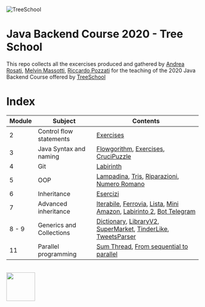 ![TreeSchool](./assets/treeschool_header.png)

# Java Backend Course 2020 - Tree School

This repo collects all the excercises produced and gathered by [Andrea Rosati](https://github.com/Jaeger87), [Melvin Massotti](https://github.com/melvinm99), [Riccardo Pozzati](https://github.com/jetser94) for the teaching of the 2020 Java Backend Course offered by [TreeSchool](https://tree.it/school/)

# Index

| Module | Subject | Contents                                                                                      |
|--------|---------|-------------------------------------------------------------------------------------------|
| 2      | Control flow statements  | [Exercises](https://github.com/Jaeger87/CorsoTree2020/tree/master/module_02) |
| 3      | Java Syntax and naming   | [Flowgorithm](https://github.com/Jaeger87/CorsoTree2020/tree/master/module_03/Flowgorithm), [Exercises](https://github.com/Jaeger87/CorsoTree2020/tree/master/module_03), [CruciPuzzle](https://github.com/Jaeger87/CorsoTree2020/tree/master/module_03/CruciPuzzle) |
| 4      | Git                      | [Labirinth](https://github.com/Jaeger87/CorsoTree2020/tree/master/module_04) |
| 5      | OOP                      | [Lampadina](https://github.com/Jaeger87/CorsoTree2020/tree/master/module_05/lampadina), [Tris](https://github.com/Jaeger87/CorsoTree2020/tree/master/module_05/Tris), [Riparazioni](https://github.com/Jaeger87/CorsoTree2020/tree/master/module_05/riparazioni), [Numero Romano](https://github.com/Jaeger87/CorsoTree2020/tree/master/module_05/NumeroRomano) |
|6   | Inheritance        |     [Esercizi](https://github.com/Jaeger87/CorsoTree2020/tree/master/module_06)                                                                                      |
|7   | Advanced inheritance | [Iterabile](https://github.com/Jaeger87/CorsoTree2020/tree/master/module_07/iterabile), [Ferrovia](https://github.com/Jaeger87/CorsoTree2020/tree/master/module_07/ferrovia), [Lista](https://github.com/Jaeger87/CorsoTree2020/tree/master/module_07/lista), [Mini Amazon](https://github.com/Jaeger87/CorsoTree2020/tree/master/module_07/mini_amazon), [Labirinto 2](https://github.com/Jaeger87/CorsoTree2020/tree/master/module_07/Labirinto_2), [Bot Telegram](https://github.com/Jaeger87/CorsoTree2020/tree/master/module_07/Telegram)                                                                                      |
|8 - 9   | Generics and Collections | [Dictionary](https://github.com/Jaeger87/CorsoTree2020/tree/master/module_08_09/dictionary), [LibraryV2](https://github.com/Jaeger87/CorsoTree2020/tree/master/module_08_09/libraryV2), [SuperMarket](https://github.com/Jaeger87/CorsoTree2020/tree/master/module_08_09/supermarket), [TinderLike](https://github.com/Jaeger87/CorsoTree2020/tree/master/module_08_09/tinder_like), [TweetsParser](https://github.com/Jaeger87/CorsoTree2020/tree/master/module_08_09/tweets_parser)
|11   | Parallel programming | [Sum Thread](https://github.com/Jaeger87/CorsoTree2020/tree/master/module_11/01_SumThread), [From sequential to parallel](https://github.com/Jaeger87/CorsoTree2020/tree/master/module_11/02_From%20sequential%20to%20parallel)

\
<img src="assets/treelogo.png" height="75">